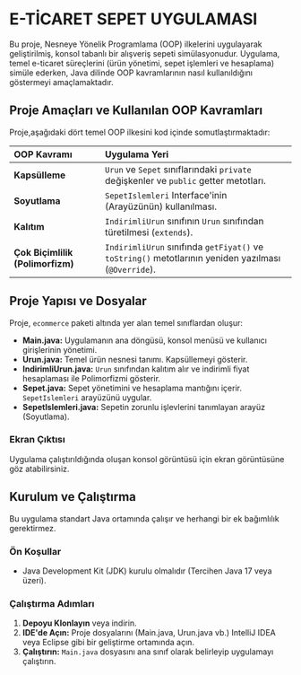 # E-TİCARET SEPET UYGULAMASI 

Bu proje, Nesneye Yönelik Programlama (OOP) ilkelerini uygulayarak geliştirilmiş, konsol tabanlı bir alışveriş sepeti simülasyonudur. Uygulama, temel e-ticaret süreçlerini (ürün yönetimi, sepet işlemleri ve hesaplama) simüle ederken, Java dilinde OOP kavramlarının nasıl kullanıldığını göstermeyi amaçlamaktadır.

## Proje Amaçları ve Kullanılan OOP Kavramları

Proje,aşağıdaki dört temel OOP ilkesini kod içinde somutlaştırmaktadır:

| OOP Kavramı | Uygulama Yeri |
| :--- | :--- |
| **Kapsülleme** | `Urun` ve `Sepet` sınıflarındaki `private` değişkenler ve `public` getter metotları. |
| **Soyutlama** | `SepetIslemleri` Interface'inin (Arayüzünün) kullanılması. |
| **Kalıtım** | `IndirimliUrun` sınıfının `Urun` sınıfından türetilmesi (`extends`). |
| **Çok Biçimlilik (Polimorfizm)**| `IndirimliUrun` sınıfında `getFiyat()` ve `toString()` metotlarının yeniden yazılması (`@Override`). |

## Proje Yapısı ve Dosyalar

Proje, `ecommerce` paketi altında yer alan temel sınıflardan oluşur:

* **Main.java:** Uygulamanın ana döngüsü, konsol menüsü ve kullanıcı girişlerinin yönetimi.
* **Urun.java:** Temel ürün nesnesi tanımı. Kapsüllemeyi gösterir.
* **IndirimliUrun.java:** `Urun` sınıfından kalıtım alır ve indirimli fiyat hesaplaması ile Polimorfizmi gösterir.
* **Sepet.java:** Sepet yönetimini ve hesaplama mantığını içerir. `SepetIslemleri` arayüzünü uygular.
* **SepetIslemleri.java:** Sepetin zorunlu işlevlerini tanımlayan arayüz (Soyutlama).

### Ekran Çıktısı
 Uygulama çalıştırıldığında oluşan konsol görüntüsü için ekran görüntüsüne göz atabilirsiniz.

## Kurulum ve Çalıştırma

Bu uygulama standart Java ortamında çalışır ve herhangi bir ek bağımlılık gerektirmez.

### Ön Koşullar

* Java Development Kit (JDK) kurulu olmalıdır (Tercihen Java 17 veya üzeri).

### Çalıştırma Adımları

1.  **Depoyu Klonlayın** veya indirin.
2.  **IDE'de Açın:** Proje dosyalarını (Main.java, Urun.java vb.) IntelliJ IDEA veya Eclipse gibi bir geliştirme ortamında açın.
3.  **Çalıştırın:** `Main.java` dosyasını ana sınıf olarak belirleyip uygulamayı çalıştırın.

